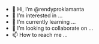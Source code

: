 - 👋 Hi, I’m @rendyproklamanta
- 👀 I’m interested in ...
- 🌱 I’m currently learning ...
- 💞️ I’m looking to collaborate on ...
- 📫 How to reach me ...

<!---
rendyproklamanta/rendyproklamanta is a ✨ special ✨ repository because its `README.md` (this file) appears on your GitHub profile.
You can click the Preview link to take a look at your changes.
--->
